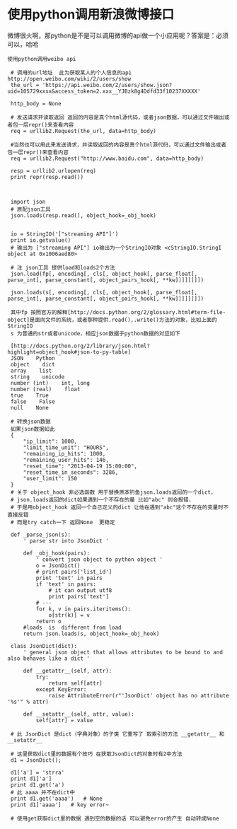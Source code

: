 # 使用python调用新浪微博接口

微博很火啊，那python是不是可以调用微博的api做一个小应用呢？答案是：必须可以，哈哈

    
    
    使用python调用weibo api
      
     # 调用的url地址  此为获取某人的个人信息的api  http://open.weibo.com/wiki/2/users/show
     the_url = 'https://api.weibo.com/2/users/show.json?uid=105729xxxx&access_token=2.xxx__YJBzk8g4Ddfd33f10237XXXXX'
      
     http_body = None
      
     # 发送请求并读取返回 返回的内容是真个html源代码，或者json数据，可以通过文件输出或者包一层repr()来查看内容
     req = urllib2.Request(the_url, data=http_body)
      
     #当然也可以用此来发送请求，并读取返回的内容是真个html源代码，可以通过文件输出或者包一层repr()来查看内容
     req = urllib2.Request("http://www.baidu.com", data=http_body)
      
     resp = urllib2.urlopen(req)
     print repr(resp.read())
      
      
      
     import json
     # 原配json工具
     json.loads(resp.read(), object_hook=_obj_hook)
      
      
     io = StringIO('["streaming API"]')
     print io.getvalue()
     # 输出为 ["streaming API"] io输出为一个StringIO对象 <cStringIO.StringI object at 0x1006aed80>
      
     # 注 json工具 提供load和loads2个方法
     json.load(fp[, encoding[, cls[, object_hook[, parse_float[, parse_int[, parse_constant[, object_pairs_hook[, **kw]]]]]]]])
      
     json.loads(s[, encoding[, cls[, object_hook[, parse_float[, parse_int[, parse_constant[, object_pairs_hook[, **kw]]]]]]]])
      
     其中fp 按照官方的解释[http://docs.python.org/2/glossary.html#term-file-object]是面向文件的系统，或者那种提供.read(),.write()方法的对象，比如上面的StringIO
     s 为普通的str或者unicode，相应json数据于python数据的对应如下
      
     [http://docs.python.org/2/library/json.html?highlight=object_hook#json-to-py-table]
     JSON    Python
     object    dict
     array    list
     string    unicode
     number (int)    int, long
     number (real)    float
     true    True
     false    False
     null    None
      
     # 转换json数据
     如果json数据如此
     {
         "ip_limit": 1000,
         "limit_time_unit": "HOURS",
         "remaining_ip_hits": 1000,
         "remaining_user_hits": 146,
         "reset_time": "2013-04-19 15:00:00",
         "reset_time_in_seconds": 3286,
         "user_limit": 150
     }
     # 关于 object_hook 非必选函数 用于替换原本钓鱼json.loads返回的一个dict，
     # json.loads返回的dict如果遇到一个不存在的量 比如"abc" 则会报错，
     # 于是用object_hook 返回一个自己定义的dict 让他在遇到"abc"这个不存在的变量时不直接反错
     # 而是try catch一下 返回None  更稳定
      
     def _parse_json(s):
         ' parse str into JsonDict '
      
         def _obj_hook(pairs):
             ' convert json object to python object '
             o = JsonDict()
             # print pairs['list_id']
             print 'text' in pairs
             if 'text' in pairs:
                 # it can output utf8
                 print pairs['text']
             # --- 
             for k, v in pairs.iteritems():
                 o[str(k)] = v
             return o
         #loads  is  different from load
         return json.loads(s, object_hook=_obj_hook)
      
     class JsonDict(dict):
         ' general json object that allows attributes to be bound to and also behaves like a dict '
      
         def __getattr__(self, attr):
             try:
                 return self[attr]
             except KeyError:
                 raise AttributeError(r"'JsonDict' object has no attribute '%s'" % attr)
      
         def __setattr__(self, attr, value):
             self[attr] = value
      
     # 此 JsonDict 是dict（字典对象）的子类 它重写了 取索引的方法 __getattr__ 和 __setattr__
      
     # 这里获取dict里的数据有个技巧 在获取JsonDict的对象时有2中方法
     d1 = JsonDict();
      
     d1['a'] = 'strra'
     print d1['a']
     print d1.get('a')
     # 此 aaaa 并不在dict中
     print d1.get('aaaa')   # None
     print d1['aaaa']   # key error~
      
     # 使用get获取dict里的数据 遇到空的数据的话 可以避免error的产生 自动转成None

  

